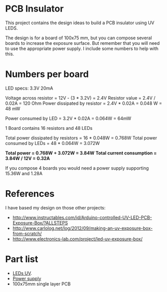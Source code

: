 # PCB Insulator

This project contains the design ideas to build a PCB insulator using UV LEDS.

The design is for a board of 100x75 mm, but you can compose several boards to increase the exposure surface. But remember that you will need to use the appropriate power supply. I include some numbers to help with this.

# Numbers per board

LED specs: 3.3V 20mA

Voltage across resistor = 12V - (3 * 3.2V) = 2.4V
Resistor value = 2.4V / 0.02A = 120 Ohm
Power dissipated by resistor = 2.4V * 0.02A = 0.048 W = 48 mW

Power consumed by LED = 3.2V * 0.02A = 0.064W = 64mW

1 Board contains 16 resistors and 48 LEDs

Total power dissipated by resistors = 16 * 0.048W = 0.768W
Total power consumed by LEDs = 48 * 0.064W = 3.072W

**Total power = 0.768W + 3.072W = 3.84W**
**Total current consumption = 3.84W / 12V = 0.32A**

If you compose 4 boards you would need a power supply supporting 15.36W and 1.28A


# References

I have based my design on those other projects:

- http://www.instructables.com/id/Arduino-controlled-UV-LED-PCB-Exposure-Box/?ALLSTEPS
- http://www.carlolog.net/log/2012/09/making-an-uv-exposure-box-from-scratch/
- http://www.electronics-lab.com/project/led-uv-exposure-box/

# Part list

- [LEDs UV](https://www.amazon.es/gp/product/B01ANW9ZX2/ref=ox_sc_act_title_2?ie=UTF8&psc=1&smid=A1DMSD13LMYETC).
- [Power supply](https://www.amazon.es/gp/product/B01GC5QQ1I/ref=oh_aui_detailpage_o00_s01?ie=UTF8&psc=1)
- 100x75mm single layer PCB
